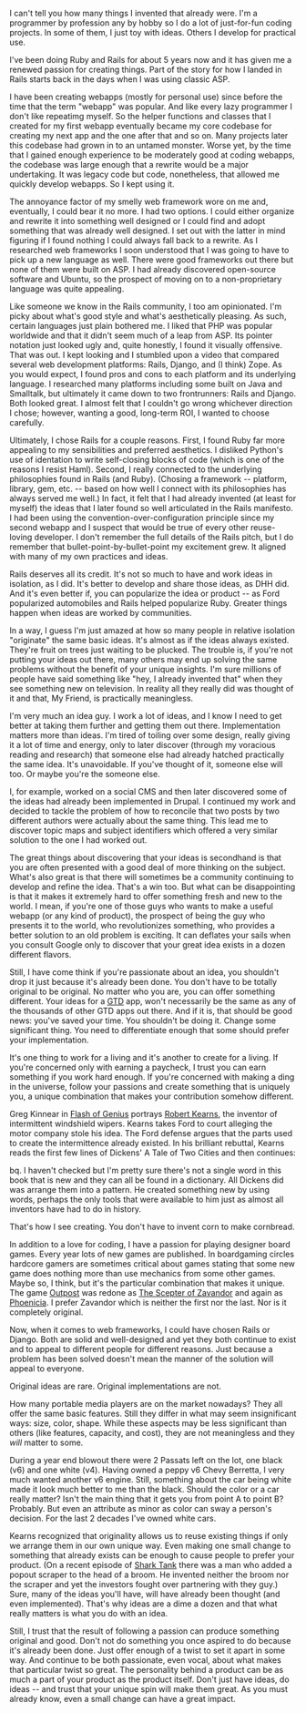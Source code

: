 I can't tell you how many things I invented that already were.  I'm a programmer by profession any by hobby so I do a lot of just-for-fun coding projects.  In some of them, I just toy with ideas.  Others I develop for practical use.

I've been doing Ruby and Rails for about 5 years now and it has given me a renewed passion for creating things.  Part of the story for how I landed in Rails starts back in the days when I was using classic ASP.

I have been creating webapps (mostly for personal use) since before the time that the term "webapp" was popular.  And like every lazy programmer I don't like repeatimg myself.  So the helper functions and classes that I created for my first webapp eventually became my core codebase for creating my next app and the one after that and so on.  Many projects later this codebase had grown in to an untamed monster.  Worse yet, by the time that I gained enough experience to be moderately good at coding webapps, the codebase was large enough that a rewrite would be a major undertaking.  It was legacy code but code, nonetheless, that allowed me quickly develop webapps.  So I kept using it.

The annoyance factor of my smelly web framework wore on me and, eventually, I could bear it no more.  I had two options.  I could either organize and rewrite it into something well designed or I could find and adopt something that was already well designed.  I set out with the latter in mind figuring if I found nothing I could always fall back to a rewrite.  As I researched web frameworks I soon understood that I was going to have to pick up a new language as well.  There were good frameworks out there but none of them were built on ASP.  I had already discovered open-source software and Ubuntu, so the prospect of moving on to a non-proprietary language was quite appealing.

Like someone we know in the Rails community, I too am opinionated.  I'm picky about what's good style and what's aesthetically pleasing.  As such, certain languages just plain bothered me.  I liked that PHP was popular worldwide and that it didn't seem much of a leap from ASP.  Its pointer notation just looked ugly and, quite honestly, I found it visually offensive.  That was out.  I kept looking and I stumbled upon a video that compared several web development platforms: Rails, Django, and (I think) Zope.  As you would expect, I found pros and cons to each platform and its underlying language.  I researched many platforms including some built on Java and Smalltalk, but ultimately it came down to two frontrunners: Rails and Django.  Both looked great.  I almost felt that I couldn't go wrong whichever direction I chose; however, wanting a good, long-term ROI, I wanted to choose carefully.

Ultimately, I chose Rails for a couple reasons.  First, I found Ruby far more appealing to my sensibilities and preferred aesthetics.  I disliked Python's use of identation to write self-closing blocks of code (which is one of the reasons I resist Haml).  Second, I really connected to the underlying philosophies found in Rails (and Ruby).  (Chosing a framework -- platform, library, gem, etc. -- based on how well I connect with its philosophies has always served me well.)  In fact, it felt that I had already invented (at least for myself) the ideas that I later found so well articulated in the Rails manifesto.  I had been using the convention-over-configuration principle since my second webapp and I suspect that would be true of every other reuse-loving developer.  I don't remember the full details of the Rails pitch, but I do remember that bullet-point-by-bullet-point my excitement grew.  It aligned with many of my own practices and ideas.

Rails deserves all its credit.  It's not so much to have and work ideas in isolation, as I did.  It's better to develop and share those ideas, as DHH did.  And it's even better if, you can popularize the idea or product -- as Ford popularized automobiles and Rails helped popularize Ruby.  Greater things happen when ideas are worked by communities.

In a way, I guess I'm just amazed at how so many people in relative isolation "originate" the same basic ideas.  It's almost as if the ideas always existed.  They're fruit on trees just waiting to be plucked.  The trouble is, if you're not putting your ideas out there, many others may end up solving the same problems without the benefit of your unique insights.  I'm sure millions of people have said something like "hey, I already invented that" when they see something new on television.  In reality all they really did was thought of it and that, My Friend, is practically meaningless.

I'm very much an idea guy.  I work a lot of ideas, and  I know I need to get better at taking them further and getting them out there.  Implementation matters more than ideas.  I'm tired of toiling over some design, really giving it a lot of time and energy, only to later discover (through my voracious reading and research) that someone else had already hatched practically the same idea.  It's unavoidable.  If you've thought of it, someone else will too.  Or maybe you're the someone else.

I, for example, worked on a social CMS and then later discovered some of the ideas had already been implemented in Drupal.  I continued my work and decided to tackle the problem of how to reconcile that two posts by two different authors were actually about the same thing.  This lead me to discover topic maps and subject identifiers which offered a very similar solution to the one I had worked out.

The great things about discovering that your ideas is secondhand is that you are often presented with a good deal of more thinking on the subject.  What's also great is that there will sometimes be a community continuing to develop and refine the idea.  That's a win too.  But what can be disappointing is that it makes it extremely hard to offer something fresh and new to the world.  I mean, if you're one of those guys who wants to make a useful webapp (or any kind of product), the prospect of being the guy who presents it to the world, who revolutionizes something, who provides a better solution to an old problem is exciting.  It can deflates your sails when you consult Google only to discover that your great idea exists in a dozen different flavors.

Still, I have come think if you're passionate about an idea, you shouldn't drop it just because it's already been done.  You don't have to be totally original to be original.  No matter who you are, you can offer something different.  Your ideas for a [GTD](http://en.wikipedia.org/wiki/Getting_Things_Done) app, won't necessarily be the same as any of the thousands of other GTD apps out there.  And if it is, that should be good news: you've saved your time.  You shouldn't be doing it.  Change some significant thing.  You need to differentiate enough that some should prefer your implementation.

It's one thing to work for a living and it's another to create for a living.  If you're concerned only with earning a paycheck, I trust you can earn something if you work hard enough.  If you're concerned with making a ding in the universe, follow your passions and create something that is uniquely you, a unique combination that makes your contribution somehow different.

Greg Kinnear in [Flash of Genius](http://www.imdb.com/title/tt1054588/) portrays [Robert Kearns](http://en.wikipedia.org/wiki/Robert_Kearns), the inventor of intermittent windshield wipers.  Kearns takes Ford to court alleging the motor company stole his idea.  The Ford defense argues that the parts used to create the intermittence already existed.  In his brilliant rebuttal, Kearns reads the first few lines of Dickens' A Tale of Two Cities and then continues:

bq. I haven't checked but I'm pretty sure there's not a single word in this book that is new and they can all be found in a dictionary.  All Dickens did was arrange them into a pattern. He created something new by using words, perhaps the only tools that were available to him just as almost all inventors have had to do in history.

That's how I see creating.  You don't have to invent corn to make cornbread.

In addition to a love for coding, I have a passion for playing designer board games.  Every year lots of new games are published.  In boardgaming circles hardcore gamers are sometimes critical about games stating that some new game does nothing more than use mechanics from some other games.  Maybe so, I think, but it's the particular combination that makes it unique.  The game [Outpost](http://boardgamegeek.com/boardgame/1491/outpost) was redone as [The Scepter of Zavandor](http://boardgamegeek.com/boardgame/13884/the-scepter-of-zavandor) and again as [Phoenicia](http://boardgamegeek.com/boardgame/28620/phoenicia).  I prefer Zavandor which is neither the first nor the last.  Nor is it completely original.

Now, when it comes to web frameworks, I could have chosen Rails or Django.  Both are solid and well-designed and yet they both continue to exist and to appeal to different people for different reasons.  Just because a problem has been solved doesn't mean the manner of the solution will appeal to everyone.

Original ideas are rare.  Original implementations are not.

How many portable media players are on the market nowadays?  They all offer the same basic features.  Still they differ in what may seem insignificant ways: size, color, shape.  While these aspects may be less significant than others (like features, capacity, and cost), they are not meaningless and they _will_ matter to some.

During a year end blowout there were 2 Passats left on the lot, one black (v6) and one white (v4).  Having owned a peppy v6 Chevy Berretta, I very much wanted another v6 engine.  Still, something about the car being white made it look much better to me than the black.  Should the color or a car really matter?  Isn't the main thing that it gets you from point A to point B?  Probably.  But even an attribute as minor as color can sway a person's decision.  For the last 2 decades I've owned white cars.

Kearns recognized that originality allows us to reuse existing things if only we arrange them in our own unique way.  Even making one small change to something that already exists can be enough to cause people to prefer your product.  (On a recent episode of [Shark Tank](http://en.wikipedia.org/wiki/Shark_Tank_(TV_series)) there was a man who added a popout scraper to the head of a broom.  He invented neither the broom nor the scraper and yet the investors fought over partnering with they guy.) Sure, many of the ideas you'll have, will have already been thought (and even implemented).  That's why ideas are a dime a dozen and that what really matters is what you do with an idea.

Still, I trust that the result of following a passion can produce something original and good.  Don't not do something you once aspired to do because it's already been done.  Just offer enough of a twist to set it apart in some way.  And continue to be both passionate, even vocal, about what makes that particular twist so great.  The personality behind a product can be as much a part of your product as the product itself.  Don't just have ideas, do ideas -- and trust that your unique spin will make them great.  As you must already know, even a small change can have a great impact.

